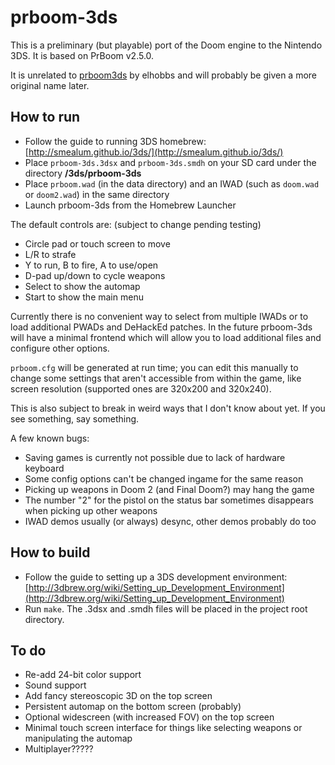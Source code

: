 # prboom-3ds

This is a preliminary (but playable) port of the Doom engine to the Nintendo 3DS. It is based on PrBoom v2.5.0.

It is unrelated to [prboom3ds](https://github.com/elhobbs/prboom3ds) by elhobbs and will probably be given a more original name later.

## How to run

- Follow the guide to running 3DS homebrew: [http://smealum.github.io/3ds/](http://smealum.github.io/3ds/)
- Place `prboom-3ds.3dsx` and `prboom-3ds.smdh` on your SD card under the directory **/3ds/prboom-3ds**
- Place `prboom.wad` (in the data directory) and an IWAD (such as `doom.wad` or `doom2.wad`) in the same directory
- Launch prboom-3ds from the Homebrew Launcher

The default controls are: (subject to change pending testing)

- Circle pad or touch screen to move
- L/R to strafe
- Y to run, B to fire, A to use/open
- D-pad up/down to cycle weapons
- Select to show the automap
- Start to show the main menu

Currently there is no convenient way to select from multiple IWADs or to load additional PWADs and DeHackEd patches. In the future prboom-3ds will have a minimal frontend which will allow you to load additional files and configure other options.

`prboom.cfg` will be generated at run time; you can edit this manually to change some settings that aren't accessible from within the game, like screen resolution (supported ones are 320x200 and 320x240).

This is also subject to break in weird ways that I don't know about yet. If you see something, say something.

A few known bugs:

- Saving games is currently not possible due to lack of hardware keyboard
- Some config options can't be changed ingame for the same reason
- Picking up weapons in Doom 2 (and Final Doom?) may hang the game
- The number "2" for the pistol on the status bar sometimes disappears when picking up other weapons
- IWAD demos usually (or always) desync, other demos probably do too

## How to build

- Follow the guide to setting up a 3DS development environment: [http://3dbrew.org/wiki/Setting_up_Development_Environment](http://3dbrew.org/wiki/Setting_up_Development_Environment)
- Run `make`. The .3dsx and .smdh files will be placed in the project root directory.

## To do

- Re-add 24-bit color support
- Sound support
- Add fancy stereoscopic 3D on the top screen
- Persistent automap on the bottom screen (probably)
- Optional widescreen (with increased FOV) on the top screen
- Minimal touch screen interface for things like selecting weapons or manipulating the automap
- Multiplayer?????

